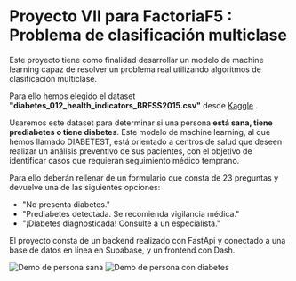 # Proyecto VII para FactoriaF5 : Problema de clasificación multiclase

Este proyecto tiene como finalidad desarrollar un modelo de machine learning capaz de resolver un problema real utilizando algoritmos de clasificación multiclase.

Para ello hemos elegido el dataset **"diabetes_012_health_indicators_BRFSS2015.csv"** desde [Kaggle](https://www.kaggle.com/datasets/alexteboul/diabetes-health-indicators-dataset/data) .

Usaremos este dataset para determinar si una persona **está sana, tiene prediabetes o tiene diabetes**. Este modelo de machine learning, al que hemos llamado DIABETEST, está orientado a centros de salud que deseen realizar un análisis preventivo de sus pacientes, con el objetivo de identificar casos que requieran seguimiento médico temprano.

Para ello deberán rellenar de un formulario que consta de 23 preguntas y devuelve una de las siguientes opciones:
- "No presenta diabetes."
- "Prediabetes detectada. Se recomienda vigilancia médica."
- "¡Diabetes diagnosticada! Consulte a un especialista."

El proyecto consta de un backend realizado con FastApi y conectado a una base de datos en línea en Supabase, y un frontend con Dash.

![Demo de persona sana](./docs/images/demo2.gif)
![Demo de persona con diabetes](./docs/images/demo1.gif)